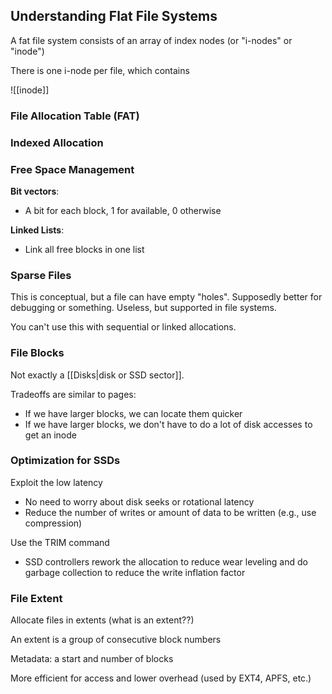 
## Understanding Flat File Systems

A fat file system consists of an array of index nodes (or "i-nodes" or "inode")

There is one i-node per file, which contains

![[inode]]

### File Allocation Table (FAT)

### Indexed Allocation


### Free Space Management

**Bit vectors**:
- A bit for each block, 1 for available, 0 otherwise

**Linked Lists**:
- Link all free blocks in one list

### Sparse Files
This is conceptual, but a file can have empty "holes". Supposedly better for debugging or something. Useless, but supported in file systems.

You can't use this with sequential or linked allocations.

### File Blocks

Not exactly a [[Disks|disk or SSD sector]]. 

Tradeoffs are similar to pages:
- If we have larger blocks, we can locate them quicker
- If we have larger blocks, we don't have to do a lot of disk accesses to get an inode

### Optimization for SSDs

Exploit the low latency
- No need to worry about disk seeks or rotational latency
- Reduce the number of writes or amount of data to be written (e.g., use compression)

Use the TRIM command
- SSD controllers rework the allocation to reduce wear leveling and do garbage collection to reduce the write inflation factor

### File Extent

Allocate files in extents (what is an extent??)

An extent is a group of consecutive block numbers

Metadata: a start and number of blocks

More efficient for access and lower overhead (used by EXT4, APFS, etc.)
